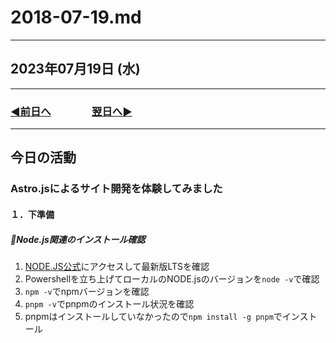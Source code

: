 # 2018-07-19.md

---

## 2023年07月19日 (水)

---

### [◀️前日へ](https://github.com/yuasys/chatty-journal/blob/main/2023/07/2023-07-18.md)&emsp;&emsp;&emsp;&emsp;[翌日へ▶️](https://github.com/yuasys/chatty-journal/blob/main/2023/07/2023-07-20.md)

---

## 今日の活動

### Astro.jsによるサイト開発を体験してみました

#### １．下準備

##### 📌Node.js関連のインストール確認

1. [NODE.JS公式](https://nodejs.org/en)にアクセスして最新版LTSを確認
2. Powershellを立ち上げてローカルのNODE.jsのバージョンを`node -v`で確認
3. `npm -v`でnpmバージョンを確認
4. `pnpm -v`でpnpmのインストール状況を確認
5. pnpmはインストールしていなかったので`npm install -g pnpm`でインストール
